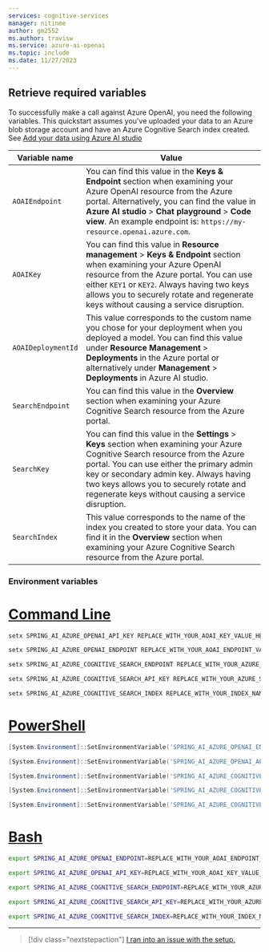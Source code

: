 ```yaml
---
services: cognitive-services
manager: nitinme
author: gm2552
ms.author: travisw
ms.service: azure-ai-openai
ms.topic: include
ms.date: 11/27/2023
---
```


## Retrieve required variables

To successfully make a call against Azure OpenAI, you need the following variables. This quickstart assumes you've uploaded your data to an Azure blob storage account and have an Azure Cognitive Search index created. See [Add your data using Azure AI studio](../use-your-data-quickstart.md?pivots=programming-language-studio)

| Variable name      | Value                                                                                                                                                                                                                                                                                                                     |
|--------------------|---------------------------------------------------------------------------------------------------------------------------------------------------------------------------------------------------------------------------------------------------------------------------------------------------------------------------|
| `AOAIEndpoint`     | You can find this value in the **Keys & Endpoint** section when examining your Azure OpenAI resource from the Azure portal. Alternatively, you can find the value in **Azure AI studio** > **Chat playground** > **Code view**. An example endpoint is: `https://my-resource.openai.azure.com`.                           |
| `AOAIKey`          | You can find this value in **Resource management** > **Keys & Endpoint** section when examining your Azure OpenAI resource from the Azure portal. You can use either `KEY1` or `KEY2`. Always having two keys allows you to securely rotate and regenerate keys without causing a service disruption.                     |
| `AOAIDeploymentId` | This value corresponds to the custom name you chose for your deployment when you deployed a model. You can find this value under **Resource Management** > **Deployments** in the Azure portal or alternatively under **Management** > **Deployments** in Azure AI studio.                                                |
| `SearchEndpoint`   | You can find this value in the **Overview** section when examining your Azure Cognitive Search resource from the Azure portal.                                                                                                                                                                                            |
| `SearchKey`        | You can find this value in the **Settings** > **Keys** section when examining your Azure Cognitive Search resource from the Azure portal. You can use either the primary admin key or secondary admin key. Always having two keys allows you to securely rotate and regenerate keys without causing a service disruption. |
| `SearchIndex`      | This value corresponds to the name of the index you created to store your data. You can find it in the **Overview** section when examining your Azure Cognitive Search resource from the Azure portal.                                                                                                                    |

### Environment variables

# [Command Line](#tab/command-line)

```cmd
setx SPRING_AI_AZURE_OPENAI_API_KEY REPLACE_WITH_YOUR_AOAI_KEY_VALUE_HERE
```

```cmd
setx SPRING_AI_AZURE_OPENAI_ENDPOINT REPLACE_WITH_YOUR_AOAI_ENDPOINT_VALUE_HERE
```

```cmd
setx SPRING_AI_AZURE_COGNITIVE_SEARCH_ENDPOINT REPLACE_WITH_YOUR_AZURE_SEARCH_RESOURCE_VALUE_HERE
```

```cmd
setx SPRING_AI_AZURE_COGNITIVE_SEARCH_API_KEY REPLACE_WITH_YOUR_AZURE_SEARCH_RESOURCE_KEY_VALUE_HERE
```

```cmd
setx SPRING_AI_AZURE_COGNITIVE_SEARCH_INDEX REPLACE_WITH_YOUR_INDEX_NAME_HERE
```

# [PowerShell](#tab/powershell)

```powershell
[System.Environment]::SetEnvironmentVariable('SPRING_AI_AZURE_OPENAI_ENDPOINT', 'REPLACE_WITH_YOUR_AOAI_ENDPOINT_VALUE_HERE', 'User')
```

```powershell
[System.Environment]::SetEnvironmentVariable('SPRING_AI_AZURE_OPENAI_API_KEY', 'REPLACE_WITH_YOUR_AOAI_KEY_VALUE_HERE', 'User')
```

```powershell
[System.Environment]::SetEnvironmentVariable('SPRING_AI_AZURE_COGNITIVE_SEARCH_ENDPOINT', 'REPLACE_WITH_YOUR_AZURE_SEARCH_RESOURCE_VALUE_HERE', 'User')
```

```powershell
[System.Environment]::SetEnvironmentVariable('SPRING_AI_AZURE_COGNITIVE_SEARCH_API_KEY', 'REPLACE_WITH_YOUR_AZURE_SEARCH_RESOURCE_KEY_VALUE_HERE', 'User')
```

```powershell
[System.Environment]::SetEnvironmentVariable('SPRING_AI_AZURE_COGNITIVE_SEARCH_INDEX', 'REPLACE_WITH_YOUR_INDEX_NAME_HERE', 'User')
```

# [Bash](#tab/bash)

```bash
export SPRING_AI_AZURE_OPENAI_ENDPOINT=REPLACE_WITH_YOUR_AOAI_ENDPOINT_VALUE_HERE
```

```bash
export SPRING_AI_AZURE_OPENAI_API_KEY=REPLACE_WITH_YOUR_AOAI_KEY_VALUE_HERE
```

```bash
export SPRING_AI_AZURE_COGNITIVE_SEARCH_ENDPOINT=REPLACE_WITH_YOUR_AZURE_SEARCH_RESOURCE_VALUE_HERE
```

```bash
export SPRING_AI_AZURE_COGNITIVE_SEARCH_API_KEY=REPLACE_WITH_YOUR_AZURE_SEARCH_RESOURCE_KEY_VALUE_HERE
```

```bash
export SPRING_AI_AZURE_COGNITIVE_SEARCH_INDEX=REPLACE_WITH_YOUR_INDEX_NAME_HERE
```

---

> [!div class="nextstepaction"]
> [I ran into an issue with the setup.](https://microsoft.qualtrics.com/jfe/form/SV_0Cl5zkG3CnDjq6O?PLanguage=SPRING&Pillar=AOAI&Product=ownData&Page=quickstart&Section=Set-up)
